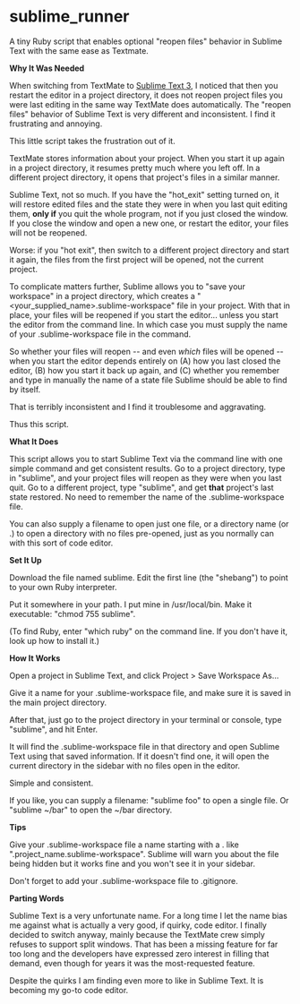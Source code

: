 # sublime_runner
A tiny Ruby script that enables optional "reopen files" behavior in Sublime Text with the same ease as Textmate.

**Why It Was Needed**

When switching from TextMate to [Sublime Text 3](https://www.sublimetext.com/3), I noticed that then you restart the editor in a project directory, it does not reopen project files you were last editing  in the same way TextMate does automatically. The "reopen files" behavior of Sublime Text is very different and inconsistent. I find it frustrating and annoying.

This little script takes the frustration out of it.

TextMate stores information about your project. When you start it up again in a project directory, it resumes pretty much where you left off. In a different project directory, it opens that project's files in a similar manner.

Sublime Text, not so much. If you have the "hot_exit" setting turned on, it will restore edited files and the state they were in when you last quit editing them, **only if** you quit the whole program, not if you just closed the window. If you close the window and open a new one, or restart the editor, your files will not be reopened.

Worse: if you "hot exit", then switch to a different project directory and start it again, the files from the first project will be opened, not the current project.

To complicate matters further, Sublime allows you to "save your workspace" in a project directory, which creates a "<your_supplied_name>.sublime-workspace" file in your project. With that in place, your files will be reopened if you start the editor... unless you start the editor from the command line. In which case you must supply the name of your .sublime-workspace file in the command.

So whether your files will reopen -- and even *which* files will be opened -- when you start the editor depends entirely on (A) how you last closed the editor, (B) how you start it back up again, and (C) whether you remember and type in manually the name of a state file Sublime should be able to find by itself.

That is terribly inconsistent and I find it troublesome and aggravating.

Thus this script.

**What It Does**

This script allows you to start Sublime Text via the command line with one simple command and get consistent results. Go to a project directory, type in "sublime", and your project files will reopen as they were when you last quit. Go to a different project, type "sublime", and get **that** project's last state restored. No need to remember the name of the .sublime-workspace file.

You can also supply a filename to open just one file, or a directory name (or .) to open a directory with no files pre-opened, just as you normally can with this sort of code editor.

**Set It Up**

Download the file named sublime. Edit the first line (the "shebang") to point to your own Ruby interpreter.

Put it somewhere in your path. I put mine in /usr/local/bin. Make it executable: "chmod 755 sublime".

(To find Ruby, enter "which ruby" on the command line. If you don't have it, look up how to install it.)

**How It Works**

Open a project in Sublime Text, and click Project > Save Workspace As...

Give it a name for your .sublime-workspace file, and make sure it is saved in the main project directory.

After that, just go to the project directory in your terminal or console, type "sublime", and hit Enter.

It will find the .sublime-workspace file in that directory and open Sublime Text using that saved information. If it doesn't find one, it will open the current directory in the sidebar with no files open in the editor.

Simple and consistent.

If you like, you can supply a filename: "sublime foo" to open a single file. Or "sublime ~/bar" to open the ~/bar directory.

**Tips**

Give your .sublime-workspace file a name starting with a . like ".project_name.sublime-workspace". Sublime will warn you about the file being hidden but it works fine and you won't see it in your sidebar.

Don't forget to add your .sublime-workspace file to .gitignore.

**Parting Words**

Sublime Text is a very unfortunate name. For a long time I let the name bias me against what is actually a very good, if quirky, code editor. I finally decided to switch anyway, mainly because the TextMate crew simply refuses to support split windows. That has been a missing feature for far too long and the developers have expressed zero interest in filling that demand, even though for years it was the most-requested feature.

Despite the quirks I am finding even more to like in Sublime Text. It is becoming my go-to code editor.
